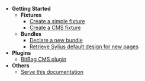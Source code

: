 * **Getting Started**
  * **Fixtures**
    * [Create a simple fixture](/fixture/simple-fixture.md)
    * [Create a CMS fixture](/fixture/cms-fixture.md)
  * **Bundles**
    * [Declare a new bundle](/bundle/declare-bundle.md)
    * [Retrieve Sylius default design for new pages](/bundle/get-sylius-design.md)
* **Plugins**
  * [BitBag CMS plugin](/plugins/bitbag-cms.md)
* **Others**
  * [Serve this documentation](others/serve-this-documentation.md)